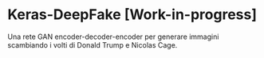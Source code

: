 # Keras-DeepFake [Work-in-progress]

Una rete GAN encoder-decoder-encoder per generare immagini scambiando i volti di Donald Trump e Nicolas Cage.
